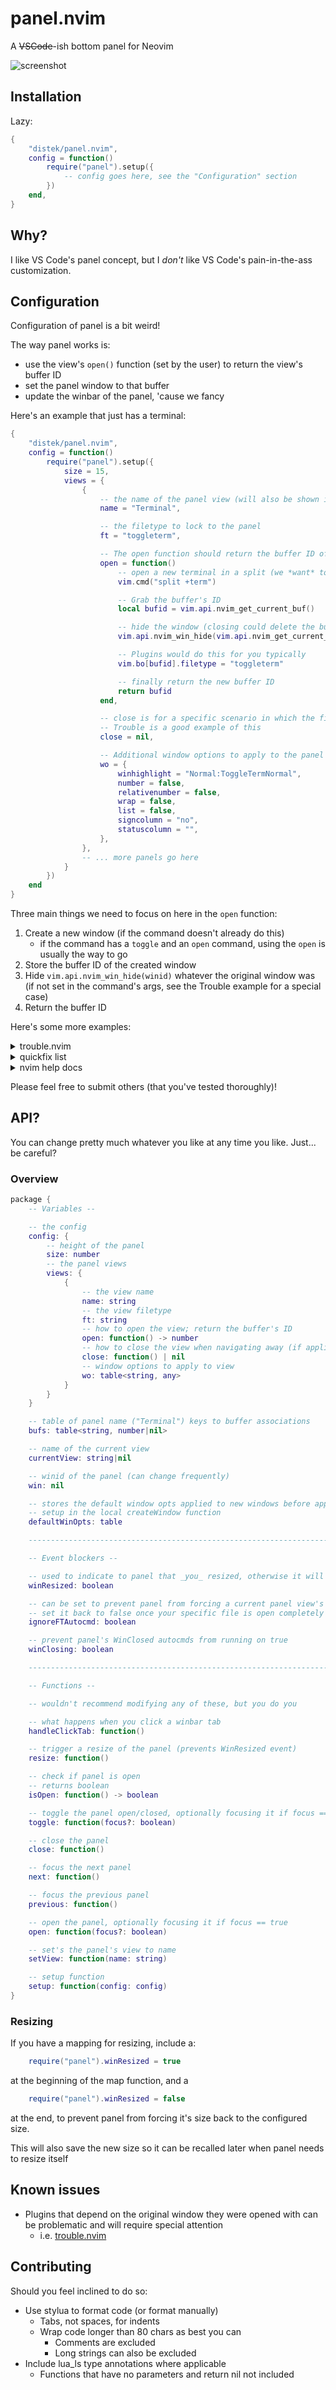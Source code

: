 # panel.nvim

A ~~VSCode~~-ish bottom panel for Neovim

![screenshot](screenshot.png)

## Installation

Lazy:

```lua
{
	"distek/panel.nvim",
	config = function()
        require("panel").setup({
            -- config goes here, see the "Configuration" section
        })
    end,
}
```

## Why?

I like VS Code's panel concept, but I _don't_ like VS Code's pain-in-the-ass customization.

## Configuration

Configuration of panel is a bit weird!

The way panel works is:

- use the view's `open()` function (set by the user) to return the view's buffer ID
- set the panel window to that buffer
- update the winbar of the panel, 'cause we fancy

Here's an example that just has a terminal:

```lua
{
	"distek/panel.nvim",
	config = function()
        require("panel").setup({
            size = 15,
            views = {
                {
                    -- the name of the panel view (will also be shown in the winbar)
                    name = "Terminal",

                    -- the filetype to lock to the panel
                    ft = "toggleterm",

                    -- The open function should return the buffer ID of whatever we want in the panel
                    open = function()
                        -- open a new terminal in a split (we *want* to create a new window)
                        vim.cmd("split +term")

                        -- Grab the buffer's ID
                        local bufid = vim.api.nvim_get_current_buf()

                        -- hide the window (closing could delete the buffer, we don't want that)
                        vim.api.nvim_win_hide(vim.api.nvim_get_current_win())

                        -- Plugins would do this for you typically
                        vim.bo[bufid].filetype = "toggleterm"

                        -- finally return the new buffer ID
                        return bufid
                    end,

                    -- close is for a specific scenario in which the filetype relies on a specific window
                    -- Trouble is a good example of this
                    close = nil,

                    -- Additional window options to apply to the panel when this buffer is focused
                    wo = {
                        winhighlight = "Normal:ToggleTermNormal",
                        number = false,
                        relativenumber = false,
                        wrap = false,
                        list = false,
                        signcolumn = "no",
                        statuscolumn = "",
                    },
                },
                -- ... more panels go here
            }
        })
    end
}
```

Three main things we need to focus on here in the `open` function:

1. Create a new window (if the command doesn't already do this)
   - if the command has a `toggle` and an `open` command, using the `open` is usually the way to go
2. Store the buffer ID of the created window
3. Hide `vim.api.nvim_win_hide(winid)` whatever the original window was (if not set in the command's args, see the Trouble example for a special case)
4. Return the buffer ID

Here's some more examples:

<details>
    <summary>trouble.nvim</summary>

https://github.com/folke/trouble.nvim

Note: as mentioned above, Trouble is a special case where we _don't_ want to close the window.

(This example might change in the future - watch this space!)

```lua
    {
        name = "Problems",
        ft = "Trouble",
        open = function()
            -- We set the window to the panel window on open, as trouble relies on the window ID in it's code
            -- If we _don't_ provide a window, then trouble will create it's own and this all falls apart
            require("trouble").open({
                win = require("panel").win,
            })

            local bufid = vim.api.nvim_get_current_buf()

            vim.bo[bufid].buflisted = false

            -- since we close the window each time, cursor
            -- position gets lost
            -- save it to a global so we can recall it later
            vim.api.nvim_win_set_cursor(
                require("panel").win,
                -- TroublePos will be officially defined once you close the navigate away from this view
                TroublePos or { 0, 0 }
            )

            return bufid
        end,
        close = function()
            -- We close the trouble window, saving our current cursor position to a global: TroublePos
            if vim.api.nvim_get_current_buf() == require("panel").bufs["Problems"] then
                TroublePos = vim.api.nvim_win_get_cursor(
                    require("panel").win
                )
            end

            -- since we're closing the window, we tell the "WinClosed" autocmds setup by panel.nvim to knock it off for a moment
            require("panel").winClosing = true
            require("trouble").close()
            require("panel").winClosing = false
        end,
        wo = {
            winhighlight = "Normal:ToggleTermNormal",
        },
    },

```

</details>

<details>
    <summary>quickfix list</summary>

```lua
    {
        name = "Quickfix",
        ft = "qf",
        open = function()
            vim.cmd(":copen")
            local bufid = vim.api.nvim_get_current_buf()

            vim.api.nvim_win_hide(vim.api.nvim_get_current_win())

            return bufid
        end,
        close = false,
        wo = {
            winhighlight = "Normal:ToggleTermNormal",
        },
    },
```

</details>

<details>
    <summary>nvim help docs</summary>

```lua
    {
        name = "Help",
        ft = "help",
        open = function()
            local bufid = 0
            for _, v in ipairs(vim.api.nvim_list_bufs()) do
                if vim.bo[v].filetype == "help" then
                    bufid = v
                    for _, win in vim.api.nvim_list_wins() do
                        if vim.api.nvim_win_get_buf(win) == bufid then
                            vim.api.nvim_win_hide(win)
                            break
                        end
                    end
                    break
                end
            end

            if bufid == 0 then
                vim.cmd("help help")
                bufid = vim.api.nvim_get_current_buf()
                vim.api.nvim_win_hide(vim.api.nvim_get_current_win())
            end

            return bufid
        end,
        close = false,
        wo = {
            number = false,
            relativenumber = false,
            list = false,
            signcolumn = "no",
            statuscolumn = "",
            winhighlight = "Normal:EdgyTermNormal",
        },
    },
```

</details>

Please feel free to submit others (that you've tested thoroughly)!

## API?

You can change pretty much whatever you like at any time you like. Just... be careful?

### Overview

```lua
package {
    -- Variables --

    -- the config
    config: {
        -- height of the panel
        size: number
        -- the panel views
        views: {
            {
                -- the view name
                name: string
                -- the view filetype
                ft: string
                -- how to open the view; return the buffer's ID
                open: function() -> number
                -- how to close the view when navigating away (if applicable)
                close: function() | nil
                -- window options to apply to view
                wo: table<string, any>
            }
        }
    }

    -- table of panel name ("Terminal") keys to buffer associations
    bufs: table<string, number|nil>

    -- name of the current view
    currentView: string|nil

    -- winid of the panel (can change frequently)
    win: nil

    -- stores the default window opts applied to new windows before applying specific window opts
    -- setup in the local createWindow function
    defaultWinOpts: table

    -----------------------------------------------------------------------------------------------------------

    -- Event blockers --

    -- used to indicate to panel that _you_ resized, otherwise it will force the size back to config.panel.size
    winResized: boolean

    -- can be set to prevent panel from forcing a current panel view's FT from being absorbed.
    -- set it back to false once your specific file is open completely
    ignoreFTAutocmd: boolean

    -- prevent panel's WinClosed autocmds from running on true
    winClosing: boolean

    -----------------------------------------------------------------------------------------------------------

    -- Functions --

    -- wouldn't recommend modifying any of these, but you do you

    -- what happens when you click a winbar tab
    handleClickTab: function()

    -- trigger a resize of the panel (prevents WinResized event)
    resize: function()

    -- check if panel is open
    -- returns boolean
    isOpen: function() -> boolean

    -- toggle the panel open/closed, optionally focusing it if focus == true
    toggle: function(focus?: boolean)

    -- close the panel
    close: function()

    -- focus the next panel
    next: function()

    -- focus the previous panel
    previous: function()

    -- open the panel, optionally focusing it if focus == true
    open: function(focus?: boolean)

    -- set's the panel's view to name
    setView: function(name: string)

    -- setup function
    setup: function(config: config)
}
```

### Resizing

If you have a mapping for resizing, include a:

```lua
	require("panel").winResized = true
```

at the beginning of the map function, and a

```lua
	require("panel").winResized = false
```

at the end, to prevent panel from forcing it's size back to the configured size.

This will also save the new size so it can be recalled later when panel needs to resize itself

## Known issues

- Plugins that depend on the original window they were opened with can be problematic and will require special attention
  - i.e. [trouble.nvim](https://github.com/folke/trouble.nvim)

## Contributing

Should you feel inclined to do so:

- Use stylua to format code (or format manually)
  - Tabs, not spaces, for indents
  - Wrap code longer than 80 chars as best you can
    - Comments are excluded
    - Long strings can also be excluded
- Include lua_ls type annotations where applicable
  - Functions that have no parameters and return nil not included
